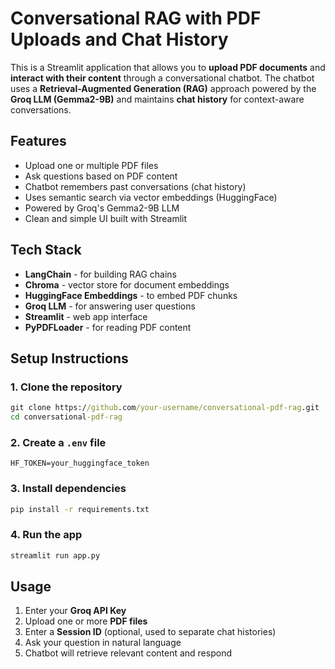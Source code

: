 #  Conversational RAG with PDF Uploads and Chat History

This is a Streamlit application that allows you to **upload PDF documents** and **interact with their content** through a conversational chatbot. The chatbot uses a **Retrieval-Augmented Generation (RAG)** approach powered by the **Groq LLM (Gemma2-9B)** and maintains **chat history** for context-aware conversations.


##  Features

-  Upload one or multiple PDF files
-  Ask questions based on PDF content
-  Chatbot remembers past conversations (chat history)
-  Uses semantic search via vector embeddings (HuggingFace)
-  Powered by Groq's Gemma2-9B LLM
-  Clean and simple UI built with Streamlit


##  Tech Stack

- **LangChain** - for building RAG chains
- **Chroma** - vector store for document embeddings
- **HuggingFace Embeddings** - to embed PDF chunks
- **Groq LLM** - for answering user questions
- **Streamlit** - web app interface
- **PyPDFLoader** - for reading PDF content


## Setup Instructions

### 1. Clone the repository

```cmd 
git clone https://github.com/your-username/conversational-pdf-rag.git
cd conversational-pdf-rag
````

### 2. Create a `.env` file

```env
HF_TOKEN=your_huggingface_token
```

### 3. Install dependencies

```cmd
pip install -r requirements.txt
```

### 4. Run the app

```cmd
streamlit run app.py
```

## Usage

1. Enter your **Groq API Key**
2. Upload one or more **PDF files**
3. Enter a **Session ID** (optional, used to separate chat histories)
4. Ask your question in natural language
5. Chatbot will retrieve relevant content and respond